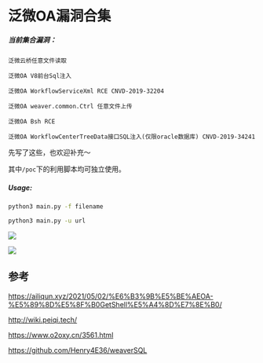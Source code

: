 # 泛微OA漏洞合集

##### 当前集合漏洞：

```
泛微云桥任意文件读取

泛微OA V8前台Sql注入

泛微OA WorkflowServiceXml RCE CNVD-2019-32204

泛微OA weaver.common.Ctrl 任意文件上传

泛微OA Bsh RCE

泛微OA WorkflowCenterTreeData接口SQL注入(仅限oracle数据库) CNVD-2019-34241
```

先写了这些，也欢迎补充～

其中`/poc`下的利用脚本均可独立使用。

##### Usage:

```bash
python3 main.py -f filename

python3 main.py -u url
```

![](https://zjun-info.oss-cn-chengdu.aliyuncs.com/zjun.info/image-20210628010147963.png)

![](https://zjun-info.oss-cn-chengdu.aliyuncs.com/zjun.info/image-20210628010645469.png)

## 参考

https://ailiqun.xyz/2021/05/02/%E6%B3%9B%E5%BE%AEOA-%E5%89%8D%E5%8F%B0GetShell%E5%A4%8D%E7%8E%B0/

http://wiki.peiqi.tech/

https://www.o2oxy.cn/3561.html

https://github.com/Henry4E36/weaverSQL



